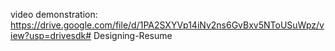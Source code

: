 video demonstration: https://drive.google.com/file/d/1PA2SXYVp14iNv2ns6GvBxv5NToUSuWpz/view?usp=drivesdk# Designing-Resume
